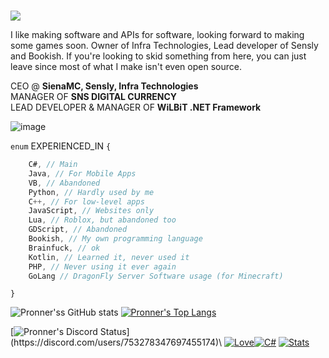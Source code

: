 \
![](https://komarev.com/ghpvc/?username=Pronner&color=blue&style=flat-square)

I like making software and APIs for software, looking forward to making some games soon. Owner of Infra Technologies, Lead developer of Sensly and Bookish. If you're looking to skid something from here, you can just leave since most of what I make isn't even open source.

CEO @ **SienaMC, Sensly, Infra Technologies**\
MANAGER OF **SNS DIGITAL CURRENCY**\
LEAD DEVELOPER & MANAGER OF **WiLBiT .NET Framework**

![image](https://user-images.githubusercontent.com/84229419/201465468-f9960313-31f9-44c8-bb24-840a1465e23e.png)

`enum` EXPERIENCED_IN `{`
```csharp
    C#, // Main
    Java, // For Mobile Apps
    VB, // Abandoned
    Python, // Hardly used by me
    C++, // For low-level apps
    JavaScript, // Websites only
    Lua, // Roblox, but abandoned too
    GDScript, // Abandoned
    Bookish, // My own programming language
    Brainfuck, // ok
    Kotlin, // Learned it, never used it
    PHP, // Never using it ever again
    GoLang // DragonFly Server Software usage (for Minecraft)
```
`}`

![Pronner'ss GitHub stats](https://github-readme-stats.vercel.app/api?username=Pronner&show_icons=true&theme=radical)  [![Pronner's Top Langs](https://github-readme-stats.vercel.app/api/top-langs/?username=Pronner&theme=radical&show_icons=true&layout=compact)](https://github.com/Pronner/github-readme-stats)

[![Pronner's Discord Status](https://lanyard.cnrad.dev/api/753278347697455174?theme=dark&animated=true&borderRadius=10px&idleMessage=Coding%20literally%20all%20the%20time.)](https://discord.com/users/753278347697455174)\
[![Love](https://forthebadge.com/images/badges/built-with-love.svg)]()[![C#](https://forthebadge.com/images/badges/made-with-c-sharp.svg)]() [![Stats](https://forthebadge.com/images/badges/0-percent-optimized.svg)]()
